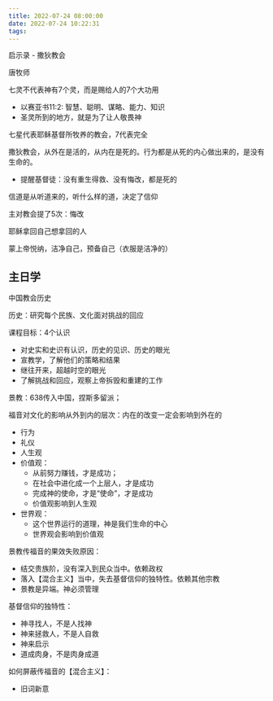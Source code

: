 ```yaml
---
title: 2022-07-24 08:00:00
date: 2022-07-24 10:22:31
tags:
---
```




启示录 - 撒狄教会

唐牧师

七灵不代表神有7个灵，而是赐给人的7个大功用

- 以赛亚书11:2:  智慧、聪明、谋略、能力、知识
- 圣灵所到的地方，就是为了让人敬畏神

七星代表耶稣基督所牧养的教会，7代表完全

撒狄教会，从外在是活的，从内在是死的。行为都是从死的内心做出来的，是没有生命的。

- 提醒基督徒：没有重生得救、没有悔改，都是死的



信道是从听道来的，听什么样的道，决定了信仰



主对教会提了5次：悔改



耶稣拿回自己想拿回的人

蒙上帝悦纳，洁净自己，预备自己（衣服是洁净的）









## 主日学

中国教会历史

历史：研究每个民族、文化面对挑战的回应

课程目标：4个认识

- 对史实和史识有认识，历史的见识、历史的眼光
- 宣教学，了解他们的策略和结果
- 继往开来，超越时空的眼光
- 了解挑战和回应，观察上帝拆毁和重建的工作





景教：638传入中国，捏斯多留派；

福音对文化的影响从外到内的层次：内在的改变一定会影响到外在的

- 行为
- 礼仪
- 人生观
- 价值观：
  - 从前努力赚钱，才是成功；
  - 在社会中进化成一个上层人，才是成功
  - 完成神的使命，才是“使命”，才是成功
  - 价值观影响到人生观
- 世界观：
  - 这个世界运行的道理，神是我们生命的中心
  - 世界观会影响到价值观



景教传福音的果效失败原因：

- 结交贵族阶，没有深入到民众当中。依赖政权
- 落入【混合主义】当中，失去基督信仰的独特性。依赖其他宗教
- 景教是异端。神必须管理

基督信仰的独特性：

- 神寻找人，不是人找神
- 神来拯救人，不是人自救
- 神来启示
- 道成肉身，不是肉身成道



如何屏蔽传福音的【混合主义】：

- 旧词新意









